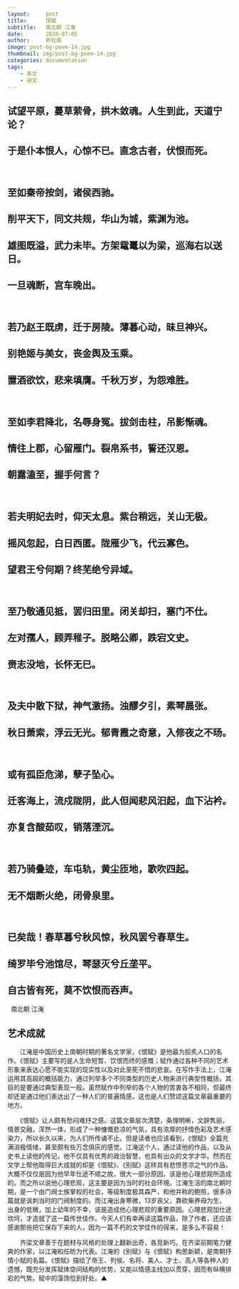 ```yaml
---
layout:     post
title:      恨赋
subtitle:   南北朝 江淹
date:       2020-07-05
author:     听松阁
image: post-bg-poem-14.jpg
thumbnail: img/post-bg-poem-14.jpg
categories: documentation
tags:
    - 美文
    - 骈文
---
```


## 试望平原，蔓草萦骨，拱木敛魂。人生到此，天道宁论？
## 于是仆本恨人，心惊不已。直念古者，伏恨而死。

&nbsp;
## 至如秦帝按剑，诸侯西驰。
## 削平天下，同文共规，华山为城，紫渊为池。
## 雄图既溢，武力未毕。方架鼋鼍以为梁，巡海右以送日。
## 一旦魂断，宫车晚出。

&nbsp;

## 若乃赵王既虏，迁于房陵。薄暮心动，昧旦神兴。
## 别艳姬与美女，丧金舆及玉乘。
## 置酒欲饮，悲来填膺。千秋万岁，为怨难胜。

&nbsp;
## 至如李君降北，名辱身冤。拔剑击柱，吊影惭魂。
## 情往上郡，心留雁门。裂帛系书，誓还汉恩。
## 朝露溘至，握手何言？
&nbsp;
## 若夫明妃去时，仰天太息。紫台稍远，关山无极。
## 摇风忽起，白日西匿。陇雁少飞，代云寡色。
## 望君王兮何期？终芜绝兮异域。
&nbsp;

## 至乃敬通见抵，罢归田里。闭关却扫，塞门不仕。
## 左对孺人，顾弄稚子。脱略公卿，跌宕文史。 
## 赍志没地，长怀无已。

&nbsp;

## 及夫中散下狱，神气激扬。浊醪夕引，素琴晨张。
## 秋日萧索，浮云无光。郁青霞之奇意，入修夜之不旸。
&nbsp;

## 或有孤臣危涕，孽子坠心。
## 迁客海上，流戍陇阴，此人但闻悲风汩起，血下沾衿。
## 亦复含酸茹叹，销落湮沉。

&nbsp;

## 若乃骑叠迹，车屯轨，黄尘匝地，歌吹四起。
## 无不烟断火绝，闭骨泉里。
&nbsp;
## 已矣哉！春草暮兮秋风惊，秋风罢兮春草生。
## 绮罗毕兮池馆尽，琴瑟灭兮丘垄平。
## 自古皆有死，莫不饮恨而吞声。



&nbsp;
南北朝 江淹


## 艺术成就



　　江淹是中国历史上南朝时期的著名文学家，《恨赋》是他最为脍炙人口的名作。《恨赋》主要写的是人生命短暂、饮恨而终的感慨；赋作通过各种不同的艺术形象来表达心愿不能实现的现实性以及对此至死不悟的悲哀。在写作手法上，江淹运用其高超的概括能力，通过列举多个不同类型的历史人物来进行典型性概括，其目的是要通过典型表现一般。虽然赋作中列举的各个人物的苦衷各不相同，但最终却还是通过他们表达出了一种人们的普遍情感，这也是人们赞颂这篇文章最重要的地方。



　　《恨赋》让人颇有愁闷难抒之感。这篇文章层次清楚，条理明晰，文辞隽丽，情景交融，浑然一体，形成了一种慷慨悲凉的气氛，具有浓厚的抒情色彩及艺术感染力，所以长久以来，为人们所传诵不止。但是读者也应该看到，《恨赋》全篇充满消极情绪，甚至颇有些万念俱灰的感觉。江淹这个人，通过读他的作品，以及从史书上读他的传记，他不仅具有优秀的政治智慧，也具有出众的文学才华。然而在文学上帮他取得巨大成就的却是《恨赋》、《别赋》这样具有悲愤苍凉之气的作品，大概不仅仅是因为他早年仕途不顺之故，很大一部分原因，该是他心理悲观所造成的。而之所以说他心理悲观，这主要是因为当时的社会环境。江淹生活的南北朝时期，是一个由门阀士族掌权的社会，等级制度极其森严，和他并称的鲍照，很多诗篇就是讽刺当时的门阀制度的。而江淹出身寒微，13岁丧父，靠砍柴养母为生，出身的低微，加上幼年的不幸，该是造成他心理悲观的重要原因。心理悲观加仕途坎坷，才造就了这一篇传世佳作。今天人们有幸再读这篇作品，除了作者，还应该感谢那些把它保存下来的人，因为一篇不朽的文学佳作的得来，是多么不容易！



　　齐梁文章善于在题材与风格的处理上翻新出奇，各竞新巧。在齐梁前期笔力健爽的作家，以江淹和任昉为代表。江淹的《别赋》与《恨赋》构思新颖，是南朝抒情小赋的名篇。《恨赋》描绘了帝王、列侯、名将、美人、才士、高人等各种人的遗憾，既充分发挥赋体空间结构的优势，又能以情感主线加以贯穿，因而有纵横排宕的气势。赋中的藻饰恰到好处。▲
